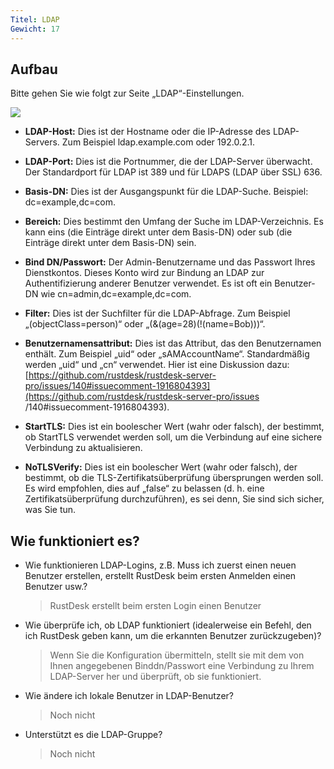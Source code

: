 ```yaml
---
Titel: LDAP
Gewicht: 17
---
```


## Aufbau
Bitte gehen Sie wie folgt zur Seite „LDAP“-Einstellungen.

![](/docs/en/self-host/rustdesk-server-pro/ldap/images/ldap.png)

- **LDAP-Host:** Dies ist der Hostname oder die IP-Adresse des LDAP-Servers. Zum Beispiel ldap.example.com oder 192.0.2.1.

- **LDAP-Port:** Dies ist die Portnummer, die der LDAP-Server überwacht. Der Standardport für LDAP ist 389 und für LDAPS (LDAP über SSL) 636.

- **Basis-DN:** Dies ist der Ausgangspunkt für die LDAP-Suche. Beispiel: dc=example,dc=com.

- **Bereich:** Dies bestimmt den Umfang der Suche im LDAP-Verzeichnis. Es kann eins (die Einträge direkt unter dem Basis-DN) oder sub (die Einträge direkt unter dem Basis-DN) sein.

- **Bind DN/Passwort:** Der Admin-Benutzername und das Passwort Ihres Dienstkontos. Dieses Konto wird zur Bindung an LDAP zur Authentifizierung anderer Benutzer verwendet. Es ist oft ein Benutzer-DN wie cn=admin,dc=example,dc=com.

- **Filter:** Dies ist der Suchfilter für die LDAP-Abfrage. Zum Beispiel „(objectClass=person)“ oder „(&(age=28)(!(name=Bob)))“.

- **Benutzernamensattribut:** Dies ist das Attribut, das den Benutzernamen enthält. Zum Beispiel „uid“ oder „sAMAccountName“. Standardmäßig werden „uid“ und „cn“ verwendet. Hier ist eine Diskussion dazu: [https://github.com/rustdesk/rustdesk-server-pro/issues/140#issuecomment-1916804393](https://github.com/rustdesk/rustdesk-server-pro/issues /140#issuecomment-1916804393).

- **StartTLS:** Dies ist ein boolescher Wert (wahr oder falsch), der bestimmt, ob StartTLS verwendet werden soll, um die Verbindung auf eine sichere Verbindung zu aktualisieren.

- **NoTLSVerify:** Dies ist ein boolescher Wert (wahr oder falsch), der bestimmt, ob die TLS-Zertifikatsüberprüfung übersprungen werden soll. Es wird empfohlen, dies auf „false“ zu belassen (d. h. eine Zertifikatsüberprüfung durchzuführen), es sei denn, Sie sind sich sicher, was Sie tun.

## Wie funktioniert es?
- Wie funktionieren LDAP-Logins, z.B. Muss ich zuerst einen neuen Benutzer erstellen, erstellt RustDesk beim ersten Anmelden einen Benutzer usw.?
   > RustDesk erstellt beim ersten Login einen Benutzer
- Wie überprüfe ich, ob LDAP funktioniert (idealerweise ein Befehl, den ich RustDesk geben kann, um die erkannten Benutzer zurückzugeben)?
   > Wenn Sie die Konfiguration übermitteln, stellt sie mit dem von Ihnen angegebenen Binddn/Passwort eine Verbindung zu Ihrem LDAP-Server her und überprüft, ob sie funktioniert.
- Wie ändere ich lokale Benutzer in LDAP-Benutzer?
   > Noch nicht
- Unterstützt es die LDAP-Gruppe?
   > Noch nicht
